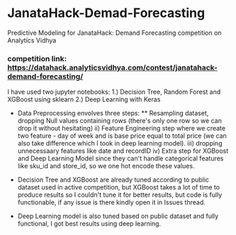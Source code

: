 # JanataHack-Demad-Forecasting
Predictive Modeling for JanataHack: Demand Forecasting competition on Analytics Vidhya
### competition link: https://datahack.analyticsvidhya.com/contest/janatahack-demand-forecasting/

I have used two jupyter notebooks:
1.) Decision Tree, Random Forest and XGBoost using sklearn
2.) Deep Learning with Keras

* Data Preprocessing envolves three steps: 
** Resampling dataset, dropping Null values containing rows (there's only one row so we can drop it without hesitating)
ii) Feature Engineering step where we create two feature - day of week and is base price equal to total price (we can also take difference which I took in deep learning model).
iii) dropping unnecessaary features like date and recordID
iv) Extra step for XGBoost and Deep Learning Model since they can't handle categorical features like sku_id and store_id, so we one hot encode these values.

* Decision Tree and XGBoost are already tuned according to public dataset used in active competition, but XGBoost takes a lot of time to produce results so I couldn't tune it for better results, but code is fully functionable, if any issue is there kindly open it in Issues thread.

* Deep Learning model is also tuned based on public dataset and fully functional, I got best results using deep learning.
